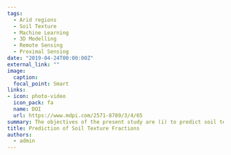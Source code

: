 ```yaml
---
tags:
  - Arid regions
  - Soil Texture
  - Machine Learning
  - 3D Modelling
  - Remote Sensing
  - Proximal Sensing
date: "2019-04-24T00:00:00Z"
external_link: ""
image:
  caption: 
  focal_point: Smart
links:
- icon: photo-video
  icon_pack: fa
  name: DOI
  url: https://www.mdpi.com/2571-8789/3/4/65
summary: The objectives of the present study are (i) to predict soil texture fractions, from the various particle size fractions data using data mining models, including a regression tree, an artificial neural network and a neuro-fuzzy system, and (ii) to study the impact of auxiliary data, such as terrain parameters, satellite images, geomorphological maps, and spectrometric data for predicting the spatial distribution of clay, sand, and silt contents. 
title: Prediction of Soil Texture Fractions 
authors: 
  - admin
---
```

